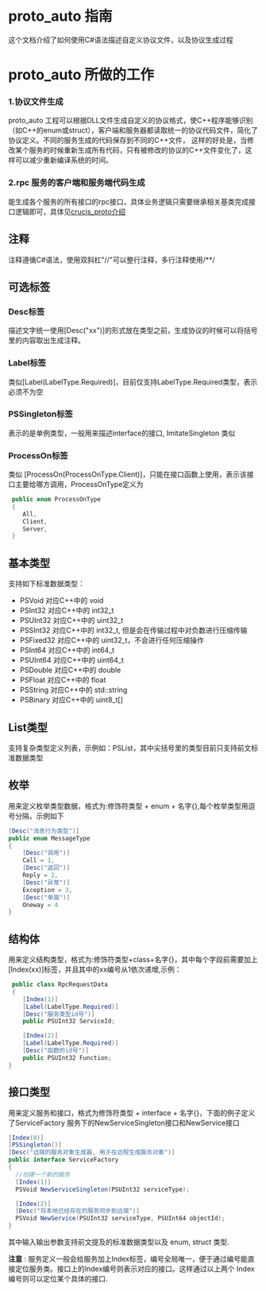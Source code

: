 

# proto_auto 指南
这个文档介绍了如何使用C#语法描述自定义协议文件，以及协议生成过程

# proto_auto 所做的工作
###  1.协议文件生成 
proto_auto 工程可以根据DLL文件生成自定义的协议格式，使C++程序能够识别（如C++的enum或struct），客户端和服务器都读取统一的协议代码文件，简化了协议定义。不同的服务生成的代码保存到不同的C++文件，
这样的好处是，当修改某个服务的时候重新生成所有代码，只有被修改的协议的C++文件变化了，这样可以减少重新编译系统的时间。
###  2.rpc 服务的客户端和服务端代码生成
能生成各个服务的所有接口的rpc接口，具体业务逻辑只需要继承相关基类完成接口逻辑即可，具体见[crucis_proto介绍](../README.md)

## 注释
注释遵循C#语法，使用双斜杠"//"可以整行注释，多行注释使用/**/

## 可选标签
### Desc标签
描述文字统一使用[Desc("xx")]的形式放在类型之前，生成协议的时候可以将括号里的内容取出生成注释。
### Label标签
类似[Label(LabelType.Required)]，目前仅支持LabelType.Required类型，表示必须不为空
### PSSingleton标签
表示的是单例类型，一般用来描述interface的接口, ImitateSingleton 类似
### ProcessOn标签
类似 [ProcessOn(ProcessOnType.Client)]，只能在接口函数上使用，表示该接口主要给哪方调用，ProcessOnType定义为
```csharp
 public enum ProcessOnType
 {
    All,
    Client,
    Server,
 } 
```
	
## 基本类型
支持如下标准数据类型：
* PSVoid 对应C++中的 void
* PSInt32 对应C++中的 int32_t
* PSUInt32 对应C++中的 uint32_t
* PSSInt32 对应C++中的 int32_t, 但是会在传输过程中对负数进行压缩传输
* PSFixed32 对应C++中的 uint32_t，不会进行任何压缩操作
* PSInt64 对应C++中的 int64_t
* PSUInt64 对应C++中的 uint64_t
* PSDouble 对应C++中的 double
* PSFloat 对应C++中的 float
* PSString 对应C++中的 std::string
* PSBinary 对应C++中的 uint8_t[]

## List类型
支持复杂类型定义列表，示例如：PSList<PSUInt32>，其中尖括号里的类型目前只支持前文标准数据类型

## 枚举
用来定义枚举类型数据，格式为:修饰符类型 + enum + 名字{},每个枚举类型用逗号分隔，示例如下
```csharp
[Desc("消息行为类型")]
public enum MessageType
{
    [Desc("调用")]
    Call = 1,
    [Desc("返回")]
    Reply = 2,
    [Desc("异常")]
    Exception = 3,
    [Desc("单路")]
    Oneway = 4
}
```
## 结构体
用来定义结构类型，格式为:修饰符类型+class+名字{}，其中每个字段前需要加上[Index(xx)]标签，并且其中的xx编号从1依次递增,示例：
```csharp
 public class RpcRequestData
 {
    [Index(1)]
    [Label(LabelType.Required)]
    [Desc("服务类型id号")]
    public PSUInt32 ServiceId;

    [Index(2)]
    [Label(LabelType.Required)]
    [Desc("函数的id号")]
    public PSUInt32 Function;
}
```
## 接口类型
用来定义服务和接口，格式为修饰符类型 + interface + 名字{}，下面的例子定义了ServiceFactory 服务下的NewServiceSingleton接口和NewService接口
```csharp
[Index(0)]
[PSSingleton()]
[Desc("远端的服务对象生成器, 用于在远程生成服务对象")]
public interface ServiceFactory
{
  //创建一个新的服务
  [Index(1)]
  PSVoid NewServiceSingleton(PSUInt32 serviceType);

  [Index(2)]
  [Desc("将本地已经存在的服务同步到远端")]
  PSVoid NewService(PSUInt32 serviceType, PSUInt64 objectId);
}
```
其中输入输出参数支持前文提及的标准数据类型以及 enum, struct 类型.

**注意** : 服务定义一般会给服务加上Index标签，编号全局唯一，便于通过编号能直接定位服务类。接口上的Index编号则表示对应的接口。这样通过以上两个 Index 编号则可以定位某个具体的接口.

 